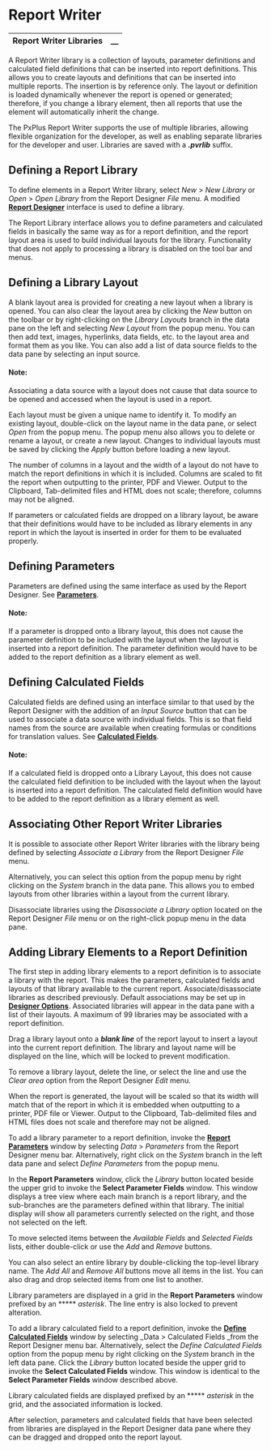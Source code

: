 # Report Writer

**Report Writer Libraries** |  **__**  
---|---  
  
A Report Writer library is a collection of layouts, parameter definitions and calculated field definitions that can be inserted into report definitions. This allows you to create layouts and definitions that can be inserted into multiple reports. The insertion is by reference only. The layout or definition is loaded dynamically whenever the report is opened or generated; therefore, if you change a library element, then all reports that use the element will automatically inherit the change.

The PxPlus Report Writer supports the use of multiple libraries, allowing flexible organization for the developer, as well as enabling separate libraries for the developer and user. Libraries are saved with a **_.pvrlib_** suffix.

## Defining a Report Library

To define elements in a Report Writer library, select _New_ > _New Library_ or _Open_ > _Open Library_ from the Report Designer _File_ menu. A modified **[Report Designer](../Designing%20a%20Report/Report%20Designer/Overview.md)** interface is used to define a library.

The Report Library interface allows you to define parameters and calculated fields in basically the same way as for a report definition, and the report layout area is used to build individual layouts for the library. Functionality that does not apply to processing a library is disabled on the tool bar and menus.

## Defining a Library Layout

A blank layout area is provided for creating a new layout when a library is opened. You can also clear the layout area by clicking the _New_ button on the toolbar or by right-clicking on the _Library Layouts_ branch in the data pane on the left and selecting _New Layout_ from the popup menu. You can then add text, images, hyperlinks, data fields, etc. to the layout area and format them as you like. You can also add a list of data source fields to the data pane by selecting an input source.

#### **Note:**  
Associating a data source with a layout does not cause that data source to be opened and accessed when the layout is used in a report.

Each layout must be given a unique name to identify it. To modify an existing layout, double-click on the layout name in the data pane, or select _Open_ from the popup menu. The popup menu also allows you to delete or rename a layout, or create a new layout. Changes to individual layouts must be saved by clicking the _Apply_ button before loading a new layout.

The number of columns in a layout and the width of a layout do not have to match the report definitions in which it is included. Columns are scaled to fit the report when outputting to the printer, PDF and Viewer. Output to the Clipboard, Tab-delimited files and HTML does not scale; therefore, columns may not be aligned.

If parameters or calculated fields are dropped on a library layout, be aware that their definitions would have to be included as library elements in any report in which the layout is inserted in order for them to be evaluated properly.

## Defining Parameters

Parameters are defined using the same interface as used by the Report Designer. See **[Parameters](../Designing%20a%20Report/Defining%20the%20Data/Parameters.md)**.

#### **Note:**  
If a parameter is dropped onto a library layout, this does not cause the parameter definition to be included with the layout when the layout is inserted into a report definition. The parameter definition would have to be added to the report definition as a library element as well.

## Defining Calculated Fields

Calculated fields are defined using an interface similar to that used by the Report Designer with the addition of an _Input Source_ button that can be used to associate a data source with individual fields. This is so that field names from the source are available when creating formulas or conditions for translation values. See **[Calculated Fields](../Designing%20a%20Report/Defining%20the%20Data/Calculated%20Fields.md)**.

#### **Note:**  
If a calculated field is dropped onto a Library Layout, this does not cause the calculated field definition to be included with the layout when the layout is inserted into a report definition. The calculated field definition would have to be added to the report definition as a library element as well.

##  Associating Other Report Writer Libraries

It is possible to associate other Report Writer libraries with the library being defined by selecting _Associate a Library_ from the Report Designer _File_ menu.

Alternatively, you can select this option from the popup menu by right clicking on the _System_ branch in the data pane. This allows you to embed layouts from other libraries within a layout from the current library.

Disassociate libraries using the _Disassociate a Library_ option located on the Report Designer _File_ menu or on the right-click popup menu in the data pane.

##  Adding Library Elements to a Report Definition

The first step in adding library elements to a report definition is to associate a library with the report. This makes the parameters, calculated fields and layouts of that library available to the current report. Associate/disassociate libraries as described previously. Default associations may be set up in **[Designer Options](../Designer%20Options/Introduction.md)**. Associated libraries will appear in the data pane with a list of their layouts. A maximum of 99 libraries may be associated with a report definition.

Drag a library layout onto a **_blank line_** of the report layout to insert a layout into the current report definition. The library and layout name will be displayed on the line, which will be locked to prevent modification.

To remove a library layout, delete the line, or select the line and use the _Clear area_ option from the Report Designer _Edit_ menu.

When the report is generated, the layout will be scaled so that its width will match that of the report in which it is embedded when outputting to a printer, PDF file or Viewer. Output to the Clipboard, Tab-delimited files and HTML files does not scale and therefore may not be aligned.

To add a library parameter to a report definition, invoke the **[Report Parameters](../Designing%20a%20Report/Defining%20the%20Data/Parameters.md)** window by selecting _Data_ > _Parameters_ from the Report Designer menu bar. Alternatively, right click on the _System_ branch in the left data pane and select _Define Parameters_ from the popup menu.

In the **Report Parameters** window, click the _Library_ button located beside the upper grid to invoke the **Select Parameter Fields** window. This window displays a tree view where each main branch is a report library, and the sub-branches are the parameters defined within that library. The initial display will show all parameters currently selected on the right, and those not selected on the left.

To move selected items between the _Available Fields_ and _Selected Fields_ lists, either double-click or use the _Add_ and _Remove_ buttons.

You can also select an entire library by double-clicking the top-level library name. The _Add All_ and _Remove All_ buttons move all items in the list. You can also drag and drop selected items from one list to another.

Library parameters are displayed in a grid in the **Report Parameters** window prefixed by an *****  _asterisk_. The line entry is also locked to prevent alteration.

To add a library calculated field to a report definition, invoke the **[Define Calculated Fields](../Designing%20a%20Report/Defining%20the%20Data/Calculated%20Fields.md)** window by selecting _Data > Calculated Fields _from the Report Designer menu bar. Alternatively, select the _Define Calculated Fields_ option from the popup menu by right clicking on the _System_ branch in the left data pane. Click the _Library_ button located beside the upper grid to invoke the **Select Calculated Fields** window. This window is identical to the **Select Parameter Fields** window described above.

Library calculated fields are displayed prefixed by an *****  _asterisk_ in the grid, and the associated information is locked.

After selection, parameters and calculated fields that have been selected from libraries are displayed in the Report Designer data pane where they can be dragged and dropped onto the report layout.
